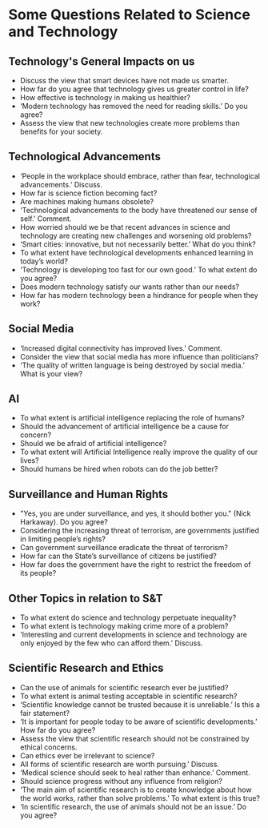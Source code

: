 # Some Questions Related to Science and Technology

## Technology's General Impacts on us

- Discuss the view that smart devices have not made us smarter.
- How far do you agree that technology gives us greater control in life?
- How effective is technology in making us healthier?
- ‘Modern technology has removed the need for reading skills.’ Do you agree?
- Assess the view that new technologies create more problems than benefits for your society.

## Technological Advancements

- ‘People in the workplace should embrace, rather than fear, technological advancements.’ Discuss.
- How far is science fiction becoming fact?
- Are machines making humans obsolete?
- ‘Technological advancements to the body have threatened our sense of self.’ Comment.
- How worried should we be that recent advances in science and technology are creating new challenges and worsening old problems?
- ‘Smart cities: innovative, but not necessarily better.’ What do you think?
- To what extent have technological developments enhanced learning in today’s world?
- ‘Technology is developing too fast for our own good.’ To what extent do you agree?
- Does modern technology satisfy our wants rather than our needs?
- How far has modern technology been a hindrance for people when they work?

## Social Media

- ‘Increased digital connectivity has improved lives.’ Comment.
- Consider the view that social media has more influence than politicians?
- ‘The quality of written language is being destroyed by social media.’ What is your view?

## AI

- To what extent is artificial intelligence replacing the role of humans?
- Should the advancement of artificial intelligence be a cause for concern?
- Should we be afraid of artificial intelligence?
- To what extent will Artificial Intelligence really improve the quality of our lives?
- Should humans be hired when robots can do the job better?

## Surveillance and Human Rights

- "Yes, you are under surveillance, and yes, it should bother you." (Nick Harkaway). Do you agree?
- Considering the increasing threat of terrorism, are governments justified in limiting people’s rights?
- Can government surveillance eradicate the threat of terrorism?
- How far can the State’s surveillance of citizens be justified?
- How far does the government have the right to restrict the freedom of its people?

## Other Topics in relation to S&T

- To what extent do science and technology perpetuate inequality?
- To what extent is technology making crime more of a problem?
- ‘Interesting and current developments in science and technology are only enjoyed by the few who can afford them.’ Discuss.

## Scientific Research and Ethics

- Can the use of animals for scientific research ever be justified?
- To what extent is animal testing acceptable in scientific research?
- ‘Scientific knowledge cannot be trusted because it is unreliable.’ Is this a fair statement?
- ‘It is important for people today to be aware of scientific developments.’ How far do you agree?
- Assess the view that scientific research should not be constrained by ethical concerns.
- Can ethics ever be irrelevant to science?
- All forms of scientific research are worth pursuing.’ Discuss.
- ‘Medical science should seek to heal rather than enhance.’ Comment.
- Should science progress without any influence from religion?
- ‘The main aim of scientific research is to create knowledge about how the world works, rather than solve problems.’ To what extent is this true?
- ‘In scientific research, the use of animals should not be an issue.’ Do you agree?

